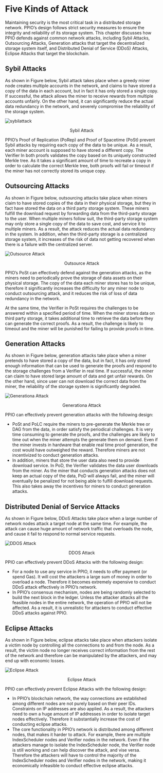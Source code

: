 # Five Kinds of Attack

Maintaining security is the most critical task in a distributed storage network. PPIO’s design follows strict security measures to ensure the integrity and reliability of its storage system. This chapter discusses how PPIO defends against common network attacks, including Sybil Attacks, Outsourcing Attacks, Generation attacks that target the decentralized storage system itself, and Distributed Denial of Service (DDoS) Attacks, Eclipse Attacks that target the blockchain.

## Sybil Attacks
As shown in Figure below, Sybil attack takes place when a greedy miner node creates multiple accounts in the network, and claims to have stored a copy of the data in each account, but in fact it has only stored a single copy. If successful, the attack allows the miner to receive rewards from multiple accounts unfairly. On the other hand, it can significantly reduce the actual data redundancy in the network, and severely compromise the reliability of the storage system.

![sybilattack](../images/guide/sybilattack.png)
<p style="font-size:14px; text-align:center;">Sybil Attack</p>

PPIO’s Proof of Replication (PoRep) and Proof of Spacetime (PoSt) prevent Sybil attacks by requiring each copy of the data to be unique. As a result, each miner account is supposed to have stored a different copy. The Verifier In both proofs validates the copy based on its uniquely constructed Merkle tree. As it takes a significant amount of time to recreate a copy in order to calculate the correct Merkle tree, both proofs will fail or timeout if the miner has not correctly stored its unique copy.

## Outsourcing Attacks
As shown in Figure below, outsourcing attacks take place when miners claim to have stored copies of the data in their physical storage, but they in fact have stored the data on a third party storage system. These miners fulfill the download request by forwarding data from the third-party storage to the user. When multiple miners follow suit, the third-party storage system may only store a single copy of the data to save cost, and service it to multiple miners. As a result, the attack reduces the actual data redundancy in the system. In addition, when the third-party storage is a centralized storage system, it increases of the risk of data not getting recovered when there is a failure with the centralized server.

![Outsource Attack](../images/guide/outsourceattack.png)
<p style="font-size:14px; text-align:center;">Outsource Attack</p>

PPIO’s PoSt can effectively defend against the generation attacks, as the miners need to periodically prove the storage of data assets on their physical storage. The copy of the data each miner stores has to be unique, therefore it significantly increases the difficulty for any miner node to conduct outsourcing attack, and it reduces the risk of loss of data redundancy in the network.

At the same time, the Verifier in PoSt requires the challenges to be answered within a specified period of time. When the miner stores data on third party storage, it takes additional time to retrieve the data before they can generate the correct proofs. As a result, the challenge is likely to timeout and the miner will be punished for failing to provide proofs in time.

## Generation Attacks
As shown in Figure below, generation attacks take place when a miner pretends to have stored a copy of the data, but in fact, it has only stored enough information that can be used to generate the proofs and respond to the storage challenges from a Verifier in real time. If successful, the miner can claim to have stored large amount of data and get unfair rewards. On the other hand, since user can not download the correct data from the miner, the reliability of the storage system is significantly degraded.

![Generationa Attack](../images/guide/generationattack.png)
<p style="font-size:14px; text-align:center;">Generationa Attack</p>

PPIO can effectively prevent generation attacks with the following design:
- PoSt and PoLC require the miners to pre-generate the Merkle tree or DAG from the data, in order satisfy the periodical challenges. It is very time consuming to generate the proofs, and the challenges are likely to time out when the miner attempts the generate them on demand. Even if the miner invests in hardware that enable real time proof generation, the cost would have outweighed the reward. Therefore miners are not incentivized to conduct generation attacks.
- In addition, miners that store the user data also need to provide download service. In PoD, the Verifier validates the data user downloads from the miner. As the miner that conducts generation attacks does not keep an actual copy of the data, PoD will always fail, and the miner will eventually be penalized for not being able to fulfill download requests. This also takes away the incentives for miners to conduct generation attacks.

## Distributed Denial of Service Attacks
As shown in Figure below, DDoS Attacks take place when a large number of network nodes attack a target node at the same time. For example, the attack can cause huge amount of network traffic that overloads the node, and cause it fail to respond to normal service requests.

![DDOS Attack](../images/guide/ddosattack.png)
<p style="font-size:14px; text-align:center;">DDOS Attack</p>

PPIO can effectively prevent DDoS Attacks with the following design:
- For a node to use any service in PPIO, it needs to offer payment (or spend Gas). It will cost the attackers a large sum of money in order to overload a node. Therefore it becomes extremely expensive to conduct DDoS attack effectively in PPIO’s network.
- In PPIO’s consensus mechanism, nodes are being randomly selected to build the next block in the ledger. Unless the attacker attacks all the feasible nodes in the entire network, the operation of PPIO will not be affected. As a result, it is unrealistic for attackers to conduct effective DDoS attacks against PPIO.

## Eclipse Attacks
As shown in Figure below, eclipse attacks take place when attackers isolate a victim node by controlling all the connections to and from the node. As a result, the victim node no longer receives correct information from the rest of the network and therefore can be manipulated by the attackers, and may end up with economic losses.

![Eclipse Attack](../images/guide/eclipseattack.png)
<p style="font-size:14px; text-align:center;">Eclipse Attack</p>

PPIO can effectively prevent Eclipse Attacks with the following design:
- In PPIO’s blockchain network, the way connections are established among different nodes are not purely based on their peer IDs. Constraints on IP addresses are also applied. As a result, the attackers need to own a huge amount of IP addresses in order to isolate target nodes effectively. Therefore it substantially increase the cost of conducting eclipse attacks.
- The core functionality in PPIO’s network is distributed among different nodes, that makes it harder to attack. For example, there are multiple IndexScheduler nodes and Verifier nodes in the network. Even if the attackers manage to isolate the IndexScheduler node, the Verifier node is still working and can help discover the attack, and vise versa. Therefore the attackers will have to control the majority of the IndexScheduler nodes and Verifier nodes in the network, making it economically infeasible to conduct effective eclipse attacks.
